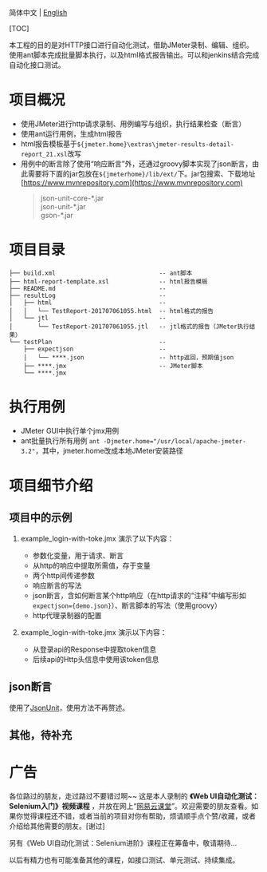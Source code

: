 简体中文 | [English](./README.md)

[TOC]

本工程的目的是对HTTP接口进行自动化测试，借助JMeter录制、编辑、组织。使用ant脚本完成批量脚本执行，以及html格式报告输出。可以和jenkins结合完成自动化接口测试。


# 项目概况
+ 使用JMeter进行http请求录制、用例编写与组织，执行结果检查（断言）
+ 使用ant运行用例，生成html报告
+ html报告模板基于`${jmeter.home}\extras\jmeter-results-detail-report_21.xsl`改写
+ 用例中的断言除了使用“响应断言”外，还通过groovy脚本实现了json断言，由此需要将下面的jar包放在`${jmeterhome}/lib/ext/`下。jar包搜索、下载地址 [https://www.mvnrepository.com](https://www.mvnrepository.com)
    > json-unit-core-\*.jar  
    > json-unit-\*.jar  
    > gson-\*.jar


# 项目目录
```
├── build.xml                             -- ant脚本
├── html-report-template.xsl              -- html报告模板
├── README.md                             -- 
├── resultLog                             -- 
│   ├── html                              -- 
│   │   └── TestReport-201707061055.html  -- html格式的报告
│   └── jtl                               -- 
│       └── TestReport-201707061055.jtl   -- jtl格式的报告（JMeter执行结果）
└── testPlan                              -- 
    ├── expectjson                        -- 
    │   └── ****.json                     -- http返回，预期值json
    ├── ****.jmx                          -- JMeter脚本
    └── ****.jmx
```

# 执行用例
+ JMeter GUI中执行单个jmx用例
+ ant批量执行所有用例 `ant -Djmeter.home="/usr/local/apache-jmeter-3.2"`，其中，jmeter.home改成本地JMeter安装路径


# 项目细节介绍

## 项目中的示例
1. example_login-with-toke.jmx 演示了以下内容：
    + 参数化变量，用于请求、断言
    + 从http的响应中提取所需值，存于变量
    + 两个http间传递参数
    + 响应断言的写法
    + json断言，含如何断言某个http响应（在http请求的“注释”中编写形如`expectjson={demo.json}`）、断言脚本的写法（使用groovy）
    + http代理录制器的配置

2. example_login-with-toke.jmx 演示以下内容：
    + 从登录api的Response中提取token信息
    + 后续api的Http头信息中使用该token信息


## json断言
使用了[JsonUnit](https://github.com/lukas-krecan/JsonUnit)，使用方法不再赘述。

## 其他，待补充

# 广告

各位路过的朋友，走过路过不要错过啊~~ 这是本人录制的 **《Web UI自动化测试：Selenium入门》视频课程** ，并放在网上“[网易云课堂](http://study.163.com/course/introduction/1004926010.htm)”。欢迎需要的朋友查看。如果你觉得课程还不错，或者当前的项目对你有帮助，烦请顺手点个赞/收藏，或者介绍给其他需要的朋友。[谢过]

另有《Web UI自动化测试：Selenium进阶》课程正在筹备中，敬请期待...

以后有精力也有可能准备其他的课程，如接口测试、单元测试、持续集成。
